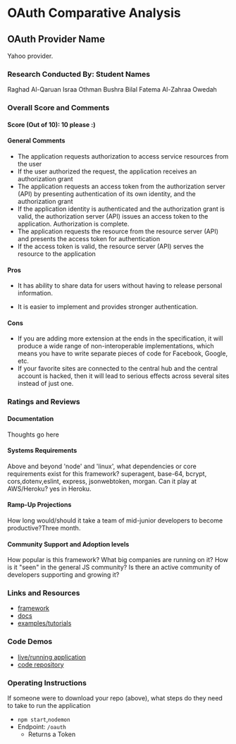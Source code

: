 # OAuth Comparative Analysis

## OAuth Provider Name 
Yahoo provider.

### Research Conducted By: Student Names

Raghad Al-Qaruan
Israa Othman
Bushra Bilal
Fatema Al-Zahraa Owedah

### Overall Score and Comments
#### Score (Out of 10): 10 please :)

#### General Comments
- The application requests authorization to access service resources from the user
- If the user authorized the request, the application receives an authorization grant
- The application requests an access token from the authorization server (API) by presenting authentication of its own identity, and the authorization grant
- If the application identity is authenticated and the authorization grant is valid, the authorization server (API) issues an access token to the application. Authorization is complete.
- The application requests the resource from the resource server (API) and presents the access token for authentication
- If the access token is valid, the resource server (API) serves the resource to the application

#### Pros
* It has ability to share data for users without having to release personal information.

* It is easier to implement and provides stronger authentication.

#### Cons
* If you are adding more extension at the ends in the specification, it will produce a wide range of non-interoperable implementations, which means you have to write separate pieces of code for Facebook, Google, etc.
* If your favorite sites are connected to the central hub and the central account is hacked, then it will lead to serious effects across several sites instead of just one.

### Ratings and Reviews
#### Documentation
Thoughts go here

#### Systems Requirements
Above and beyond 'node' and 'linux', what dependencies or core requirements exist for this framework?
superagent, base-64, bcrypt, cors,dotenv,eslint, express, jsonwebtoken, morgan.
Can it play at AWS/Heroku?
yes in Heroku.

#### Ramp-Up Projections
How long would/should it take a team of mid-junior developers to become productive?Three month.

#### Community Support and Adoption levels
How popular is this framework? What big companies are running on it? How is it "seen" in the general JS community?  Is there an active community of developers supporting and growing it?


### Links and Resources
* [framework](http://xyz.com)
* [docs](http://xyz.com)
* [examples/tutorials](http://xyz.com)

### Code Demos
* [live/running application](http://xyz.com)
* [code repository](http://xyz.com)

### Operating Instructions
If someone were to download your repo (above), what steps do they need to take to run the application
* `npm start`,`nodemon`
* Endpoint: `/oauth`
  * Returns a Token
